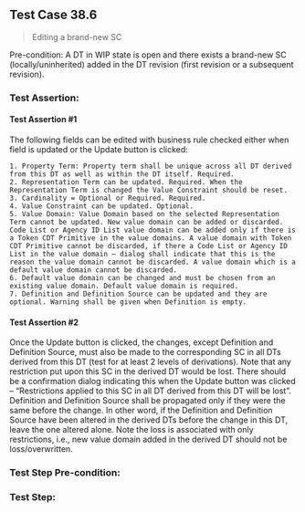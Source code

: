 ## Test Case 38.6

> Editing a brand-new SC

Pre-condition: A DT in WIP state is open and there exists a brand-new SC (locally/uninherited) added in the DT revision (first revision or a subsequent revision).

### Test Assertion:

#### Test Assertion #1
The following fields can be edited with business rule checked either when field is updated or the Update button is clicked:

	1. Property Term: Property term shall be unique across all DT derived from this DT as well as within the DT itself. Required.
	2. Representation Term can be updated. Required. When the Representation Term is changed the Value Constraint should be reset.
	3. Cardinality = Optional or Required. Required.
	4. Value Constraint can be updated. Optional.
	5. Value Domain: Value Domain based on the selected Representation Term cannot be updated. New value domain can be added or discarded. Code List or Agency ID List value domain can be added only if there is a Token CDT Primitive in the value domains. A value domain with Token CDT Primitive cannot be discarded, if there a Code List or Agency ID List in the value domain – dialog shall indicate that this is the reason the value domain cannot be discarded. A value domain which is a default value domain cannot be discarded.
	6. Default value domain can be changed and must be chosen from an existing value domain. Default value domain is required.
	7. Definition and Definition Source can be updated and they are optional. Warning shall be given when Definition is empty.

#### Test Assertion #2
Once the Update button is clicked, the changes, except Definition and Definition Source, must also be made to the corresponding SC in all DTs derived from this DT (test for at least 2 levels of derivations). Note that any restriction put upon this SC in the derived DT would be lost. There should be a confirmation dialog indicating this when the Update button was clicked – “Restrictions applied to this SC in all DT derived from this DT will be lost”. Definition and Definition Source shall be propagated only if they were the same before the change. In other word, if the Definition and Definition Source have been altered in the derived DTs before the change in this DT, leave the one altered alone. Note the loss is associated with only restrictions, i.e., new value domain added in the derived DT should not be loss/overwritten.

### Test Step Pre-condition:



### Test Step: